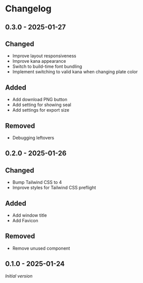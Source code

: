 # Changelog

## 0.3.0 - 2025-01-27

## Changed

- Improve layout responsiveness
- Improve kana appearance
- Switch to build-time font bundling
- Implement switching to valid kana when changing plate color

## Added

- Add download PNG button
- Add setting for showing seal
- Add settings for export size

## Removed

- Debugging leftovers

## 0.2.0 - 2025-01-26

## Changed

- Bump Tailwind CSS to 4
- Improve styles for Tailwind CSS preflight

## Added

- Add window title
- Add Favicon

## Removed

- Remove unused component

## 0.1.0 - 2025-01-24

_Initial version_
